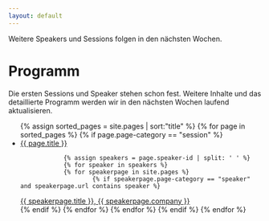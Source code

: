 ```yaml
---
layout: default
---
```


<div class="session-info">Weitere Speakers und Sessions folgen in den nächsten Wochen.</div>

# Programm

Die ersten Sessions und Speaker stehen schon fest. Weitere Inhalte und das detaillierte Programm werden wir in den nächsten Wochen laufend aktualisieren.

<ul class="session-list">
{% assign sorted_pages = site.pages | sort:"title" %}
{% for page in sorted_pages %}
	{% if page.page-category == "session" %}
<li><a href="{{ site.baseurl }}{{page.url}}">{{ page.title }}</a><br/>
        
                {% assign speakers = page.speaker-id | split: ' ' %}
                {% for speaker in speakers %}
                {% for speakerpage in site.pages %}
                        {% if speakerpage.page-category == "speaker" and speakerpage.url contains speaker %}
<span class="session-speaker">
<a href="{{ site.baseurl }}{{ speakerpage.url }}">{{ speakerpage.title }}, {{ speakerpage.company }}</a>
</span>
</li>
                        {% endif %}
                {% endfor %}
                {% endfor %}
	{% endif %}
{% endfor %}
</ul>


<!--<div class="container program">
<div class="row sessions">
        <div class="col-md-1 d-none d-md-block">Raum</div>
        <div class="col-md-3 d-none d-md-block">E09<br/></div>
        <div class="col-md-3 d-none d-md-block">10.07<br/></div>
        <div class="col-md-3 d-none d-md-block">15.04<br/></div>
        <div class="col-md-2 d-none d-md-block">15.05<br/></div>
</div>
<div class="row break">
        <div class="col-md-1">08:30</div>
        <div class="col-md-3">Check-In / Kaffee, Getränke und kleine Snacks</div>
        <div class="col-md-8 d-none d-md-block"></div>
</div>
<div class="row sessions">
        <div class="col-md-1">09:15</div>
        <div class="col-md-3">{% include session-card.html room='E09' slot=1 %}</div>
        <div class="col-md-3 d-none d-md-block"></div>
        <div class="col-md-3 d-none d-md-block"></div>
        <div class="col-md-2 d-none d-md-block"></div>
</div>
<div class="row sessions">
        <div class="col-md-1">09:55</div>
        <div class="col-md-3">{% include session-card.html room='E09' slot=2 %}</div>
        <div class="col-md-3">{% include session-card.html room='10.07' slot=2 %}</div>
        <div class="col-md-3">{% include session-card.html room='15.04' slot=2 %}</div>
        <div class="col-md-2">{% include session-card.html room='15.05' slot=2 %}</div>
</div>
<div class="row break">
        <div class="col-md-1">10:45</div>
        <div class="col-md-3">Kaffee, Getränke und kleine Snacks</div>
        <div class="col-md-3 d-none d-md-block"></div>
        <div class="col-md-5 d-none d-md-block">Kaffee, Getränke und kleine Snacks</div>
</div>
<div class="row sessions">
        <div class="col-md-1">11:10</div>
        <div class="col-md-3">{% include session-card.html room='E09' slot=3 %}</div>
        <div class="col-md-3">{% include session-card.html room='10.07' slot=3 %}</div>
        <div class="col-md-3">{% include session-card.html room='15.04' slot=3 %}</div>
        <div class="col-md-2">{% include session-card.html room='15.05' slot=3 %}</div>
</div>
<div class="row break">
        <div class="col-md-1">12:00</div>
        <div class="col-md-3 d-none d-md-block"></div>
        <div class="col-md-3 d-none d-md-block"></div>
        <div class="col-md-5">Warmes Mittagessen</div>
</div>
<div class="row sessions">
        <div class="col-md-1">13:00</div>
        <div class="col-md-3">{% include session-card.html room='E09' slot=4 %}</div>
        <div class="col-md-3">{% include session-card.html room='10.07' slot=4 %}</div>
        <div class="col-md-3">{% include session-card.html room='15.04' slot=4 %}</div>
        <div class="col-md-2">{% include session-card.html room='15.05' slot=4 %}</div>
</div>
<div class="row break">
        <div class="col-md-1">13:50</div>
        <div class="col-md-3">Kaffee, Getränke und Kuchen</div>
        <div class="col-md-3 d-none d-md-block"></div>
        <div class="col-md-5 d-none d-md-block">Kaffee, Getränke und Kuchen</div>
</div>
<div class="row sessions">
        <div class="col-md-1">14:05</div>
        <div class="col-md-3">{% include session-card.html room='E09' slot=5 %}</div>
        <div class="col-md-3">{% include session-card.html room='10.07' slot=5 %}</div>
        <div class="col-md-3">{% include session-card.html room='15.04' slot=5 %}</div>
        <div class="col-md-2">{% include session-card.html room='15.05' slot=5 %}</div>
</div>
<div class="row break">
        <div class="col-md-1">14:55</div>
        <div class="col-md-3">Kaffee, Getränke und Kuchen</div>
        <div class="col-md-3 d-none d-md-block"></div>
        <div class="col-md-5 d-none d-md-block">Kaffee, Getränke und Kuchen</div>
</div>
<div class="row sessions">
        <div class="col-md-1">15:10</div>
        <div class="col-md-3">{% include session-card.html room='E09' slot=6 %}</div>
        <div class="col-md-3">{% include session-card.html room='10.07' slot=6 %}</div>
        <div class="col-md-3">{% include session-card.html room='15.04' slot=6 %}</div>
        <div class="col-md-2">{% include session-card.html room='15.05' slot=6 %}</div>
</div>
<div class="row sessions">
        <div class="col-md-1">16:00</div>
        <div class="col-md-3">
                <h3>Abschluss</h3>
                <p>Coding Club Linz</p>
        </div>
        <div class="col-md-3 d-none d-md-block"></div>
        <div class="col-md-3 d-none d-md-block"></div>
        <div class="col-md-2 d-none d-md-block"></div>
</div>
</div>

## Räume

Raum | Stockwerk | Beschreibung
- | - | -
E09 | Ergeschoß | Im großen Veranstaltungssaal des Wissensturm starten wir diesmal ab 08:30 mit dem Check-In und einem kleine Frühstück. Danach findet dort gleich die Keynote statt. Anschließend gibt es dort weitere Sessions für das Azure Bootcamp.<br/>Du findest im Raum E09 den ganzen Tag über Kaffe, Getränke und kleine Snacks zur Stärkung.
09.08 | 9. Stock | Junior Bootcamp Sessions
10.07 | 10. Stock | Azure Bootcamp Sessions
15.04 | 15. Stock | Azure Bootcamp Sessions
15.05 | 15. Stock | Azure Bootcamp Sessions
{: .table }

<div class="modal fade" tabindex="-1" role="dialog" aria-labelledby="mySmallModalLabel" aria-hidden="true" id="confirmLoginModal">
  <div class="modal-dialog modal-dialog-centered">
    <div class="modal-content">
      <div class="modal-header">
        <h5 class="modal-title">Login</h5>
        <button type="button" class="close" data-dismiss="modal" aria-label="Close"><span aria-hidden="true">&times;</span></button>
      </div>
      <div class="modal-body">
        <p>Damit deine Sessions gespeichert werden können, musst du dich anmelden. Du kannst dafür dein Microsoft oder Google Konto verwenden, 
        oder du vergibts einen eigenen Usernamen und ein Passwort.</p>
      </div>
      <div class="modal-footer">
        <button type="button" class="btn btn-primary" id="modal-btn-login" onclick="login()">Weiter zum Login</button>
        <button type="button" class="btn btn-default" data-dismiss="modal">Abbrechen</button>
      </div>
    </div>
  </div>
</div>-->

<script>
        $(function() {
                $('.program-session-content').readmore({
                        collapsedHeight: 150,
                        moreLink: '<div class="expand-content" onclick="disabledEventPropagation(event)"><a><i class="fas fa-chevron-down"></i></a></div>',
                        lessLink: '<div class="collapse-content" onclick="disabledEventPropagation(event)"><a><i class="fas fa-chevron-up"></i></a></div>'
                });
        });

        function disabledEventPropagation(e) {
                if (e.stopPropagation) {
                        e.stopPropagation();
                } else if (window.event) {
                        window.event.cancelBubble = true;
                }
        }

        $( document ).ready(function() {
                initializeSessions();
        });
</script>
